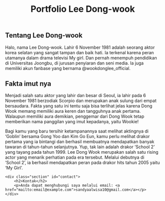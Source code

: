 <!DOCTYPE html>
<html lang="id">
<head>
    <meta charset="UTF-8">
    <meta name="viewport" content="width=device-width, initial-scale=1.0">
    
</head>
<body>

<header>
    <h1>Portfolio Lee Dong-wook</h1>
</header>

<div class="container">
    <div class="section" id="about">
        <h2>Tentang Lee Dong-wook</h2>
        <p>Halo, nama Lee Dong-wook. Lahir 6 November 1981 adalah seorang aktor korea selatan yang sangat tampan dan baik hati. Ia terkenal karena peran utamanya dalam drama televisi My girl. Dan pernah menempuh pendidikan di Universitas Joongbu, di jurusan penyiaran dan seni media. Ia juga memiliki akun fanbase yang bernama @wookdonglee_official. </p>
    </div>
        <h2>Fakta imut nya </h2></h2>
        <div class="project">
            <div class="project-item">
                <p>Menjadi salah satu aktor yang lahir dan besar di Seoul, ia lahir pada 6 November 1981 berzodiak Scorpio dan merupakan anak sulung dari empat bersaudara. Fakta yang satu ini tentu saja bisa terlihat jelas karena Dong Wook memang memiliki aura keren dan tangguhnya anak pertama. Walaupun memiliki aura demikian, penggemar dari Dong Wook tetap memberikan nama panggilan yang imut kepadanya, yaitu Wookie!</p>
            <div class="project-item">
                <p>Bagi kamu yang baru tersihir ketampanannya saat melihat aktingnya di ‘Goblin’ bersama Gong Yoo dan Kim Go Eun, kamu perlu melihat drakor pertama yang ia bintangi dan berhasil membuatnya mendapatkan banyak tawaran di tahun-tahun selanjutnya. Yup, tak lain adalah drakor ‘School 2’ yang tayang pada tahun 1999. Lee Dong Wook merupakan salah satu rising actor yang menarik perhatian pada era tersebut. Melalui debutnya di ‘School 2’, ia berhasil mendapatkan peran pada drakor hits tahun 2005 yaitu ‘My Girl’.</p>
        </div>
    </div>

    <div class="section" id="contact">
        <h2>Kontak</h2>
        <p>Anda dapat menghubungi saya melalui email: <a href="mailto:email@example.com">sandyaalwisa10@gmail.com</a></p>
    </div>
</div>

</body>
</html>

